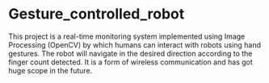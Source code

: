 # Gesture_controlled_robot
This project is a real-time monitoring system implemented using Image Processing (OpenCV) by which humans can interact with robots using hand gestures. The robot will navigate in the desired direction according to the finger count detected. It is a form of wireless communication and has got huge scope in the future.

